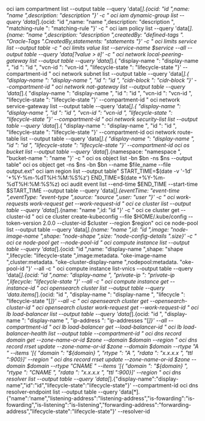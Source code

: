oci iam compartment list --output table --query 'data[*].{ocid: "id ",name: "name ",description: "description "}' -c "
oci iam dynamic-group list --query 'data[*].{ocid: "id ",name: "name ",description: "description ", "matching-rule ": "matching-rule "}' -c "
oci iam policy list --query 'data[*].{name: "name ",description: "description ",createdBy: "defined-tags ". "Oracle-Tags ".CreatedBy,statements: "statements "}' -c "
oci limits service list --output table -c "
oci limits value list --service-name $service --all --output table --query 'data[?value > `0`]' -c "
oci network local-peering-gateway list --output table --query 'data[*].{ "display-name ": "display-name ", "id ": "id ", "vcn-id ": "vcn-id ", "lifecycle-state ": "lifecycle-state "}'  --compartment-id "
oci network subnet list --output table --query 'data[*].{ "display-name ": "display-name ", "id ": "id ", "cidr-block ": "cidr-block "}' --compartment-id "
oci network nat-gateway list --output table --query 'data[*].{ "display-name ": "display-name ", "id ": "id ", "vcn-id ": "vcn-id ", "lifecycle-state ": "lifecycle-state "}'  --compartment-id "
oci network service-gateway list --output table --query 'data[*].{ "display-name ": "display-name ", "id ": "id ", "vcn-id ": "vcn-id ", "lifecycle-state ": "lifecycle-state "}'  --compartment-id "
oci network security-list list --output table --query 'data[*].{ "display-name ": "display-name ", "id ": "id ", "lifecycle-state ": "lifecycle-state "}'  --compartment-id 
oci network route-table list --output table --query 'data[*].{ "display-name ": "display-name ", "id ": "id ", "lifecycle-state ": "lifecycle-state "}'  --compartment-id 
oci os bucket list --output table --query 'data[*].{namespace: "namespace ", "bucket-name ": "name "}' -c "
oci os object list -bn $bn -ns $ns --output table"
oci os object get -ns $ns -bn $bn --name $file_name --file output.ext"
oci iam region list --output table"
START_TIME=$(date -v '-1d' '+%Y-%m-%dT%H:%M:%S%z')
END_TIME=$(date +%Y-%m-%dT%H:%M:%S%z)
oci audit event list --end-time $END_TIME --start-time $START_TIME --output table --query 'data[*].{eventTime: "event-time ",eventType: "event-type ",source: "source ",user: "user "}' -c "
oci work-requests work-request get --work-request-id "
oci ce cluster list --output table --query 'data[*].{name: "name ",id: "id "}' -c "
oci ce cluster get --cluster-id "
oci ce cluster create-kubeconfig --file $HOME/.kube/config --token-version 2.0.0 --cluster-id $cluster --region $region"
oci ce node-pool list --output table --query 'data[*].{name: "name ",id: "id ",image: "node-image-name ",shape: "node-shape ",size: "node-config-details ".size}' -c "
oci ce node-pool get --node-pool-id "
oci compute instance list --output table --query 'data[*].{ocid: "id ",name: "display-name ",shape: "shape ",lifecycle: "lifecycle-state ",image:metadata. "oke-image-name ",cluster:metadata. "oke-cluster-display-name ",nodepool:metadata. "oke-pool-id "}' --all -c "
oci compute instance list-vnics --output table --query 'data[*].{ocid: "id ",name: "display-name ", "private-ip ": "private-ip ",lifecycle: "lifecycle-state "}' --all -c "
oci compute instance get --instance-id "
oci opensearch cluster list --output table --query 'data.items[*].{ocid: "id ", "display-name ": "display-name ", "lifecycle ": "lifecycle-state "[*]}' --all -c "
oci opensearch cluster get --opensearch-cluster-id "
oci opensearch cluster work-request get --work-request-id "
oci lb load-balancer list --output table --query 'data[*].{ocid: "id ", "display-name ": "display-name ", "ip-address ": "ip-addresses "[*]}' --all --compartment-id "
oci lb load-balancer get --load-balancer-id "
oci lb load-balancer-health list --output table --compartment-id "
oci dns record domain get --zone-name-or-id $zone --domain $domain --region "
oci dns record rrset update --zone-name-or-id $zone --domain $domain --rtype  "A " --items '[{ "domain ": "${domain} ", "rtype ": "A ", "rdata ": "x.x.x.x ", "ttl ":900}]' --region "
oci dns record rrset update --zone-name-or-id $zone --domain $domain --rtype  "CNAME " --items '[{ "domain ": "${domain} ", "rtype ": "CNAME ", "rdata ": "x.x.x.x ", "ttl ":900}]' --region "
oci dns resolver list --output table --query 'data[*].{"display-name":"display-name","id":"id","lifecycle-state":"lifecycle-state"}' --compartment-id
oci dns resolver-endpoint list --output table --query 'data[*].{"name":'name","listening-address":"listening-address","is-fowarding":"is-fowarding","is-listening":"is-listening","forwarding-address":"forwarding-address","lifecycle-state":"lifecycle-state"}' --resolver-id
